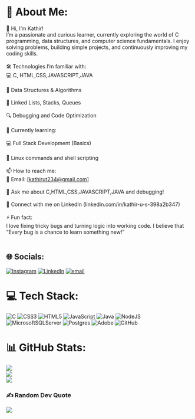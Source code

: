 # 💫 About Me:
👋 Hi, I’m Kathir!<br>I’m a passionate and curious learner, currently exploring the world of C programming, data structures, and computer science fundamentals. I enjoy solving problems, building simple projects, and continuously improving my coding skills.<br><br>🛠️ Technologies I’m familiar with:<br>💻 C, HTML,CSS,JAVASCRIPT,JAVA<br><br>🧠 Data Structures & Algorithms<br><br>🔗 Linked Lists, Stacks, Queues<br><br>🔍 Debugging and Code Optimization<br><br>🌱 Currently learning:<br><br>💻 Full Stack Development (Basics)<br><br>🐧 Linux commands and shell scripting<br><br>📫 How to reach me:<br>📧 Email: [kathirut234@gmail.com]<br><br>💬 Ask me about C,HTML,CSS,JAVASCRIPT,JAVA  and debugging!<br><br>🔗 Connect with me on LinkedIn (linkedin.com/in/kathir-u-s-398a2b347)<br><br>⚡ Fun fact:<br>I love fixing tricky bugs and turning logic into working code. I believe that “Every bug is a chance to learn something new!”<br><br>


## 🌐 Socials:
[![Instagram](https://img.shields.io/badge/Instagram-%23E4405F.svg?logo=Instagram&logoColor=white)](https://instagram.com/heart_slayer_ray) [![LinkedIn](https://img.shields.io/badge/LinkedIn-%230077B5.svg?logo=linkedin&logoColor=white)](linkedin.com/in/kathir-u-s-398a2b347
) [![email](https://img.shields.io/badge/Email-D14836?logo=gmail&logoColor=white)](mailto:kathirut234@gmail.com) 

# 💻 Tech Stack:
![C](https://img.shields.io/badge/c-%2300599C.svg?style=for-the-badge&logo=c&logoColor=white) ![CSS3](https://img.shields.io/badge/css3-%231572B6.svg?style=for-the-badge&logo=css3&logoColor=white) ![HTML5](https://img.shields.io/badge/html5-%23E34F26.svg?style=for-the-badge&logo=html5&logoColor=white) ![JavaScript](https://img.shields.io/badge/javascript-%23323330.svg?style=for-the-badge&logo=javascript&logoColor=%23F7DF1E) ![Java](https://img.shields.io/badge/java-%23ED8B00.svg?style=for-the-badge&logo=openjdk&logoColor=white) ![NodeJS](https://img.shields.io/badge/node.js-6DA55F?style=for-the-badge&logo=node.js&logoColor=white) ![MicrosoftSQLServer](https://img.shields.io/badge/Microsoft%20SQL%20Server-CC2927?style=for-the-badge&logo=microsoft%20sql%20server&logoColor=white) ![Postgres](https://img.shields.io/badge/postgres-%23316192.svg?style=for-the-badge&logo=postgresql&logoColor=white) ![Adobe](https://img.shields.io/badge/adobe-%23FF0000.svg?style=for-the-badge&logo=adobe&logoColor=white) ![GitHub](https://img.shields.io/badge/github-%23121011.svg?style=for-the-badge&logo=github&logoColor=white)
# 📊 GitHub Stats:
![](https://github-readme-stats.vercel.app/api?username=Kathirusofficial&theme=shadow_blue&hide_border=false&include_all_commits=false&count_private=false)<br/>
![](https://nirzak-streak-stats.vercel.app/?user=Kathirusofficial&theme=shadow_blue&hide_border=false)<br/>
![](https://github-readme-stats.vercel.app/api/top-langs/?username=Kathirusofficial&theme=shadow_blue&hide_border=false&include_all_commits=false&count_private=false&layout=compact)

### ✍️ Random Dev Quote
![](https://quotes-github-readme.vercel.app/api?type=horizontal&theme=radical)

<!-- Proudly created with GPRM ( https://gprm.itsvg.in ) -->
